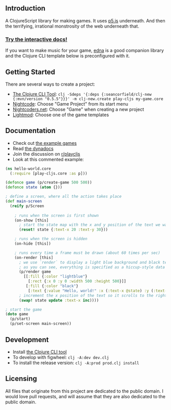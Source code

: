 ## Introduction

A ClojureScript library for making games. It uses [p5.js](http://p5js.org/) underneath. And then the terrifying, irrational monstrosity of the web underneath that.

### [Try the interactive docs!](https://oakes.github.io/play-cljs/)

If you want to make music for your game, [edna](https://github.com/oakes/edna) is a good companion library and the Clojure CLI template below is preconfigured with it.

## Getting Started

There are several ways to create a project:

* [The Clojure CLI Tool](https://clojure.org/guides/getting_started#_clojure_installer_and_cli_tools): `clj -Sdeps '{:deps {:seancorfield/clj-new {:mvn/version "0.5.5"}}}' -m clj-new.create play-cljs my-game.core`
* [Nightcode](https://sekao.net/nightcode/): Choose "Game Project" from its start menu
* [Nightcoders.net](http://nightcoders.net/): Choose "Game" when creating a new project
* [Lightmod](https://sekao.net/lightmod/): Choose one of the game templates

## Documentation

* Check out [the example games](https://github.com/oakes/play-cljs-examples)
* Read [the dynadocs](https://oakes.github.io/play-cljs/)
* Join the discussion on [r/playcljs](https://www.reddit.com/r/playcljs/)
* Look at this commented example:

```clojure
(ns hello-world.core
  (:require [play-cljs.core :as p]))

(defonce game (p/create-game 500 500))
(defonce state (atom {}))

; define a screen, where all the action takes place
(def main-screen
  (reify p/Screen
  
    ; runs when the screen is first shown
    (on-show [this]
      ; start the state map with the x and y position of the text we want to display
      (reset! state {:text-x 20 :text-y 30}))

    ; runs when the screen is hidden
    (on-hide [this])

    ; runs every time a frame must be drawn (about 60 times per sec)
    (on-render [this]
      ; we use `render` to display a light blue background and black text
      ; as you can see, everything is specified as a hiccup-style data structure
      (p/render game
        [[:fill {:color "lightblue"}
          [:rect {:x 0 :y 0 :width 500 :height 500}]]
         [:fill {:color "black"}
          [:text {:value "Hello, world!" :x (:text-x @state) :y (:text-y @state) :size 16 :font "Georgia" :style :italic}]]])
      ; increment the x position of the text so it scrolls to the right
      (swap! state update :text-x inc))))

; start the game
(doto game
  (p/start)
  (p/set-screen main-screen))
```

## Development

* Install [the Clojure CLI tool](https://clojure.org/guides/getting_started#_clojure_installer_and_cli_tools)
* To develop with figwheel: `clj -A:dev dev.clj`
* To install the release version: `clj -A:prod prod.clj install`

## Licensing

All files that originate from this project are dedicated to the public domain. I would love pull requests, and will assume that they are also dedicated to the public domain.
